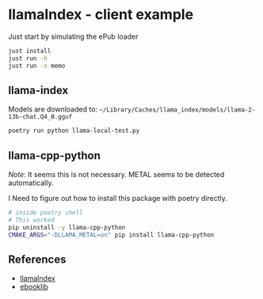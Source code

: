 # llamaIndex - client example

Just start by simulating the ePub loader

```bash
just install
just run -h
just run -s memo
```

## llama-index

Models are downloaded to: `~/Library/Caches/llama_index/models/llama-2-13b-chat.Q4_0.gguf`

```bash
poetry run python llama-local-test.py
```

## llama-cpp-python

_Note_: It seems this is not necessary. METAL seems to be detected automatically.

I Need to figure out how to install this package with poetry directly.

```bash
# inside poetry shell
# This worked
pip uninstall -y llama-cpp-python
CMAKE_ARGS="-DLLAMA_METAL=on" pip install llama-cpp-python
```

## References

- [llamaIndex](https://www.llamaindex.ai/)
- [ebooklib](https://github.com/aerkalov/ebooklib)
